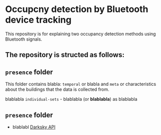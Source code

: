 # Occupcny detection by Bluetooth device tracking

This repository is for explaining two occupancy detection methods using Bluetooth signals.

The repository is structed as follows:
- 

## `presence` folder
This folder contains blabla: `temporal` or blabla and `meta` or characteristics about the buildings that the data is collected from.

blablabla `individual-sets` - blablabla (or **blablabla**) as blablabla

## `presence` folder
- blablabl [Darksky API](https://darksky.net/dev)
